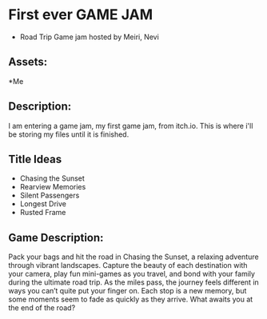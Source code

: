 # First ever GAME JAM
* Road Trip Game jam hosted by Meiri, Nevi

## Assets:
*Me

## Description:
I am entering a game jam, my first game jam, from itch.io. This is where i'll be storing my files until it is finished.

## Title Ideas
* Chasing the Sunset
* Rearview Memories
* Silent Passengers
* Longest Drive
* Rusted Frame

## Game Description:
Pack your bags and hit the road in Chasing the Sunset, a relaxing adventure through vibrant landscapes. Capture the beauty of each destination with your camera, play fun mini-games as you travel, and bond with your family during the ultimate road trip.
As the miles pass, the journey feels different in ways you can’t quite put your finger on. Each stop is a new memory, but some moments seem to fade as quickly as they arrive. What awaits you at the end of the road?


